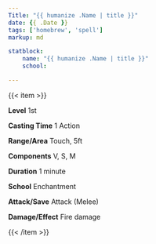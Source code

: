 ```yaml
---
Title: "{{ humanize .Name | title }}"
date: {{ .Date }}
tags: ['homebrew', 'spell']
markup: md

statblock:
    name: "{{ humanize .Name | title }}"
    school:

---
```


{{< item >}}

**Level** 1st

**Casting Time** 1 Action

**Range/Area** Touch, 5ft

**Components** V, S, M

**Duration** 1 minute

**School** Enchantment

**Attack/Save** Attack (Melee)

**Damage/Effect** Fire damage

{{< /item >}}

